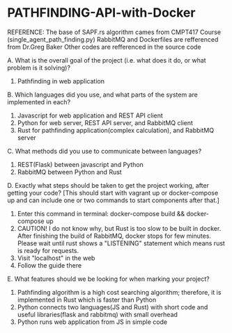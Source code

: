 # PATHFINDING-API-with-Docker
REFERENCE:
The base of SAPF.rs algorithm cames from CMPT417 Course (single_agent_path_finding.py)
RabbitMQ and Dockerfiles are refferenced from Dr.Greg Baker
Other codes are refferenced in the source code

A. What is the overall goal of the project (i.e. what does it do, or what problem is it solving)?
1. Pathfinding in web application

B. Which languages did you use, and what parts of the system are implemented in each?
1. Javascript for web application and REST API client
2. Python for web server, REST API server, and RabbitMQ client
3. Rust for pathfinding application(complex calculation), and RabbitMQ server

C. What methods did you use to communicate between languages?
1. REST(Flask) between javascript and Python
2. RabbitMQ between Python and Rust

D. Exactly what steps should be taken to get the project working, after getting your code?
[This should start with vagrant up or docker-compose up and can include one or two commands to start components after that.]
1. Enter this command in terminal: docker-compose build && docker-compose up
2. CAUTION! I do not know why, but Rust is too slow to be built in docker. After finishing the build of RabbitMQ, docker stops for few minutes. Please wait until rust shows a "LISTENING" statement which means rust is ready for requests.
3. Visit "localhost" in the web
4. Follow the guide there

E. What features should we be looking for when marking your project?
1. Pathfinding algorithm is a high cost searching algorithm; therefore, it is implemented in Rust which is faster than Python
2. Python connects two languages(JS and Rust) with short code and useful libraries(flask and rabbitmq) with small overhead
3. Python runs web application from JS in simple code
